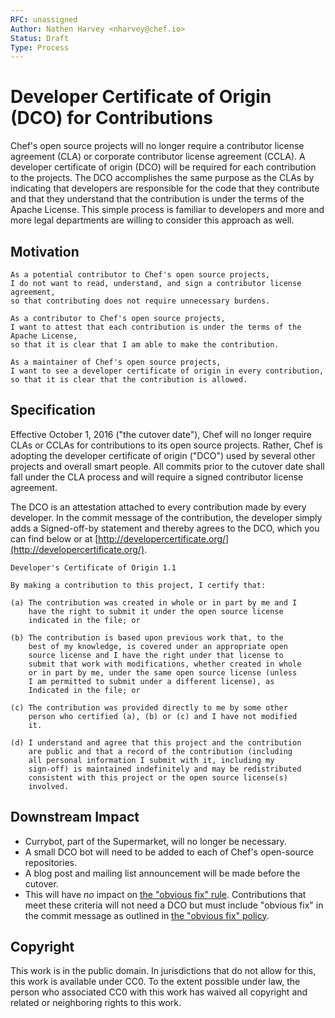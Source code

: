 ```yaml
---
RFC: unassigned
Author: Nathen Harvey <nharvey@chef.io>
Status: Draft
Type: Process
---
```


# Developer Certificate of Origin (DCO) for Contributions

Chef's open source projects will no longer require a contributor license agreement (CLA) or corporate contributor license agreement (CCLA).  A developer certificate of origin (DCO) will be required for each contribution to the projects.  The DCO accomplishes the same purpose as the CLAs by indicating that developers are responsible for the code that they contribute and that they understand that the contribution is under the terms of the Apache License. This simple process is familiar to developers and more and more legal departments are willing to consider this approach as well.

## Motivation

    As a potential contributor to Chef's open source projects,
    I do not want to read, understand, and sign a contributor license agreement,
    so that contributing does not require unnecessary burdens.

    As a contributor to Chef's open source projects,
    I want to attest that each contribution is under the terms of the Apache License,
    so that it is clear that I am able to make the contribution.

    As a maintainer of Chef's open source projects,
    I want to see a developer certificate of origin in every contribution,
    so that it is clear that the contribution is allowed.

## Specification

Effective October 1, 2016 ("the cutover date"), Chef will no longer require CLAs or CCLAs for contributions to its open source projects.  Rather, Chef is adopting the developer certificate of origin ("DCO") used by several other projects and overall smart people.  All commits prior to the cutover date shall fall under the CLA process and will require a signed contributor license agreement.

The DCO is an attestation attached to every contribution made by every developer. In the commit message of the contribution, the developer simply adds a Signed-off-by statement and thereby agrees to the DCO, which you can find below or at [http://developercertificate.org/](http://developercertificate.org/).

    Developer's Certificate of Origin 1.1

    By making a contribution to this project, I certify that:

    (a) The contribution was created in whole or in part by me and I
        have the right to submit it under the open source license
        indicated in the file; or

    (b) The contribution is based upon previous work that, to the
        best of my knowledge, is covered under an appropriate open
        source license and I have the right under that license to   
        submit that work with modifications, whether created in whole
        or in part by me, under the same open source license (unless
        I am permitted to submit under a different license), as
        Indicated in the file; or

    (c) The contribution was provided directly to me by some other
        person who certified (a), (b) or (c) and I have not modified
        it.

    (d) I understand and agree that this project and the contribution
        are public and that a record of the contribution (including
        all personal information I submit with it, including my
        sign-off) is maintained indefinitely and may be redistributed
        consistent with this project or the open source license(s)
        involved.

## Downstream Impact

* Currybot, part of the Supermarket, will no longer be necessary.
* A small DCO bot will need to be added to each of Chef's open-source repositories.
* A blog post and mailing list announcement will be made before the cutover.
* This will have *no* impact on [the "obvious fix" rule](https://docs.chef.io/community_contributions.html#the-obvious-fix-rule).  Contributions that meet these criteria will not need a DCO but must include "obvious fix" in the commit message as outlined in [the "obvious fix" policy](https://docs.chef.io/community_contributions.html#the-obvious-fix-rule).

## Copyright

This work is in the public domain. In jurisdictions that do not allow for this,
this work is available under CC0. To the extent possible under law, the person
who associated CC0 with this work has waived all copyright and related or
neighboring rights to this work.
